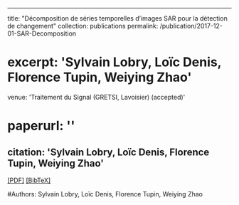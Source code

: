
---
title: "Décomposition de séries temporelles d’images SAR pour la détection de changement"
collection: publications
permalink: /publication/2017-12-01-SAR-Decomposition
# excerpt: 'Sylvain Lobry, Loïc Denis, Florence Tupin, Weiying Zhao'
venue: 'Traitement du Signal (GRETSI, Lavoisier) (accepted)'
# paperurl: ''
citation: 'Sylvain Lobry, Loïc Denis, Florence Tupin, Weiying Zhao'
---

[[PDF]]() [[BibTeX]]()

#Authors: Sylvain Lobry, Loïc Denis, Florence Tupin, Weiying Zhao

```


```
